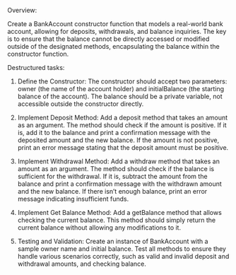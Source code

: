 Overview:

Create a BankAccount constructor function that models a real-world bank account, allowing
for deposits, withdrawals, and balance inquiries. The key is to ensure that the
balance cannot be directly accessed or modified outside of the designated
methods, encapsulating the balance within the constructor function.

Destructured tasks:

1. Define the Constructor:
The constructor should accept two parameters: owner (the name of the
account holder) and initialBalance (the starting balance of the account).
The balance should be a private variable, not accessible outside the
constructor directly. 

2. Implement Deposit Method:
Add a deposit method that takes an amount as an argument.
The method should check if the amount is positive. If it is, add it to the
balance and print a confirmation message with the deposited amount and
the new balance.
If the amount is not positive, print an error message stating that the
deposit amount must be positive.

3. Implement Withdrawal Method:
Add a withdraw method that takes an amount as an argument.
The method should check if the balance is sufficient for the withdrawal. If
it is, subtract the amount from the balance and print a confirmation
message with the withdrawn amount and the new balance.
If there isn’t enough balance, print an error message indicating insufficient
funds.

4. Implement Get Balance Method:
Add a getBalance method that allows checking the current balance.
This method should simply return the current balance without allowing any
modifications to it.

5. Testing and Validation:
Create an instance of BankAccount with a sample owner name and initial
balance.
Test all methods to ensure they handle various scenarios correctly, such
as valid and invalid deposit and withdrawal amounts, and checking
balance.
